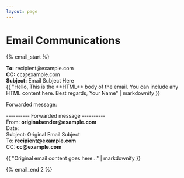 ```yaml
---
layout: page
---
```


# Email Communications

{% email_start %}
<div class="email-header">
    <div><strong>To:</strong> recipient@example.com</div>
    <div><strong>CC:</strong> cc@example.com</div>
    <div><strong>Subject:</strong> Email Subject Here</div>
</div>
<div class="email-body">
    {{ "Hello, This is the **HTML** body of the email. You can include any HTML content here. Best regards, Your Name" | markdownify }}
</div>
<div class="email-footer">
    <p>Forwarded message:</p>
    <p>---------- Forwarded message ----------<br>
    From: <strong>originalsender@example.com</strong><br>
    Date: <span id="email-date"></span><br>
    Subject: Original Email Subject<br>
    To: <strong>recipient@example.com</strong><br>
    CC: <strong>cc@example.com</strong></p>
    <p>{{ "Original email content goes here..." | markdownify }}</p>
</div>
{% email_end 2 %}